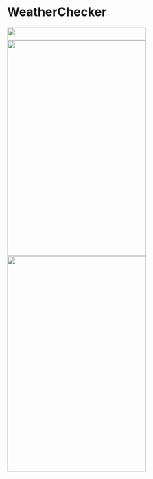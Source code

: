 # WeatherChecker
<img src="1%20(1)" width="324" height="30">
<img src="1%20(2)" width="324" height="500">
<img src="1%20(3)" width="324" height="500">
